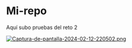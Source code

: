 # Mi-repo

Aquí subo pruebas del reto 2

[![Captura-de-pantalla-2024-02-12-220502.png](https://i.postimg.cc/pdjSfmD4/Captura-de-pantalla-2024-02-12-220502.png)](https://postimg.cc/7CxXDYtn)

